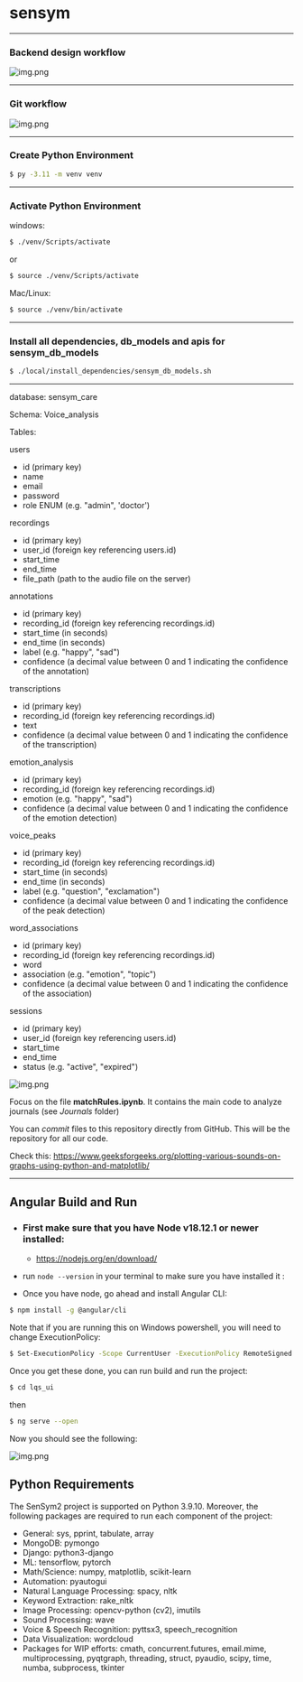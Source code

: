 # sensym

****

### Backend design workflow
![img.png](/static/system_desgin.png)

****
### Git workflow
![img.png](/static/git_workflow.png)

****
### Create Python Environment
```bash 
$ py -3.11 -m venv venv
```
****

### Activate Python Environment
windows:
```bash 
$ ./venv/Scripts/activate
```
or 

```bash 
$ source ./venv/Scripts/activate
```

Mac/Linux:
```bash
$ source ./venv/bin/activate
```

****

### Install all dependencies, db_models and apis for sensym_db_models

```bash
$ ./local/install_dependencies/sensym_db_models.sh
```

****


database: sensym_care

Schema: Voice_analysis

Tables:

users
- id (primary key)
- name
- email
- password
- role ENUM (e.g. "admin", 'doctor')

recordings
- id (primary key)
- user_id (foreign key referencing users.id)
- start_time
- end_time
- file_path (path to the audio file on the server)

annotations
- id (primary key)
- recording_id (foreign key referencing recordings.id)
- start_time (in seconds)
- end_time (in seconds)
- label (e.g. "happy", "sad")
- confidence (a decimal value between 0 and 1 indicating the confidence of the annotation)

transcriptions
- id (primary key)
- recording_id (foreign key referencing recordings.id)
- text
- confidence (a decimal value between 0 and 1 indicating the confidence of the transcription)

emotion_analysis
- id (primary key)
- recording_id (foreign key referencing recordings.id)
- emotion (e.g. "happy", "sad")
- confidence (a decimal value between 0 and 1 indicating the confidence of the emotion detection)

voice_peaks
- id (primary key)
- recording_id (foreign key referencing recordings.id)
- start_time (in seconds)
- end_time (in seconds)
- label (e.g. "question", "exclamation")
- confidence (a decimal value between 0 and 1 indicating the confidence of the peak detection)

word_associations
- id (primary key)
- recording_id (foreign key referencing recordings.id)
- word
- association (e.g. "emotion", "topic")
- confidence (a decimal value between 0 and 1 indicating the confidence of the association)

sessions
- id (primary key)
- user_id (foreign key referencing users.id)
- start_time
- end_time
- status (e.g. "active", "expired")


![img.png](static/db.png)


Focus on the file **matchRules.ipynb**. It contains the main code to analyze journals (see *Journals* folder)

You can *commit* files to this repository directly from GitHub. This will be the repository for all our code.

Check this: https://www.geeksforgeeks.org/plotting-various-sounds-on-graphs-using-python-and-matplotlib/


****
## Angular Build and Run

- ### First make sure that you have Node v18.12.1 or newer installed:
  - https://nodejs.org/en/download/
- run ```node --version``` in your terminal to make sure you have installed it :

- Once you have node, go ahead and install Angular CLI:
```bash
$ npm install -g @angular/cli
```
Note that if you are running this on Windows powershell, you will need to change ExecutionPolicy:
```bash
$ Set-ExecutionPolicy -Scope CurrentUser -ExecutionPolicy RemoteSigned
```

Once you get these done, you can run build and run the project:
```bash
$ cd lqs_ui
```
then
```bash
$ ng serve --open
```
Now you should see the following:

![img.png](static/img.png)

## Python Requirements
The SenSym2 project is supported on Python 3.9.10. Moreover, the following packages are required to run each component of the project:
- General: sys, pprint, tabulate, array
- MongoDB: pymongo
- Django: python3-django
- ML: tensorflow, pytorch
- Math/Science: numpy, matplotlib, scikit-learn
- Automation: pyautogui
- Natural Language Processing: spacy, nltk
- Keyword Extraction: rake_nltk
- Image Processing: opencv-python (cv2), imutils
- Sound Processing: wave
- Voice & Speech Recognition: pyttsx3, speech_recognition
- Data Visualization: wordcloud
- Packages for WIP efforts: cmath, concurrent.futures, email.mime, multiprocessing, pyqtgraph, threading, struct, pyaudio, scipy, time, numba, subprocess, tkinter


